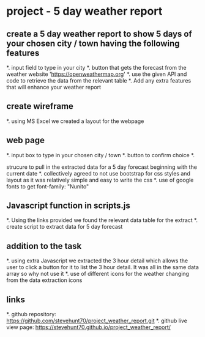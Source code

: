 # project - 5 day weather report
## create a 5 day weather report to show 5 days of your chosen city / town having the following features
*. input field to type in your city
*. button that gets the forecast from the weather website 'https://openweathermap.org'
*. use the given API and code to retrieve the data from the relevant table
*. Add any extra features that will enhance your weather report

## create wireframe
*. using MS Excel we created a layout for the webpage

## web page
*. input box to type in your chosen city / town
*. button to confirm choice
*. <div> strucure to pull in the extracted data for a 5 day forecast beginning with the current date
*. collectively agreed to not use bootstrap for css styles and layout as it was relatively simple and easy to write the css
*. use of google fonts to get font-family: "Nunito"

## Javascript function in scripts.js
*. Using the links provided we found the relevant data table for the extract
*. create script to extract data for 5 day forecast

## addition to the task
*. using extra Javascript we extracted the 3 hour detail which allows the user to click a button for it to list the 3 hour detail. It was all in the same data array so why not use it
*. use of different icons for the weather changing from the data extraction icons


## links
*. github repository: https://github.com/stevehunt70/project_weather_report.git
*. github live view page: https://stevehunt70.github.io/project_weather_report/